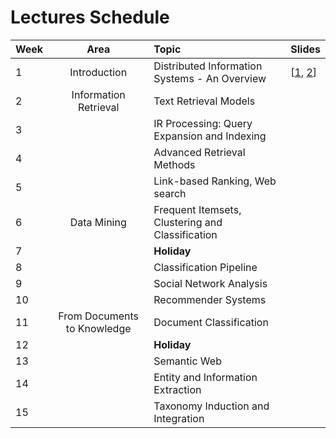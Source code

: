 # Lectures Schedule

| Week | Area                        | Topic                                            | Slides      | 
|:-----|:---------------------------:|:-------------------------------------------------|:------------|
| 1    | Introduction                | Distributed Information Systems - An Overview    | \[[1], [2]\]|
| 2    | Information Retrieval       | Text Retrieval Models                            |             |
| 3    |                             | IR Processing: Query Expansion and Indexing      |             |
| 4    |                             | Advanced Retrieval Methods                       |             |
| 5    |                             | Link-based Ranking, Web search                   |             |
| 6    | Data Mining                 | Frequent Itemsets, Clustering and Classification |             |
| 7    |                             | **Holiday**                                      |             |
| 8    |                             | Classification Pipeline                          |             |
| 9    |                             | Social Network Analysis                          |             |
| 10   |                             | Recommender Systems                              |             |
| 11   | From Documents to Knowledge | Document Classification                          |             |
| 12   |                             | **Holiday**                                      |             |
| 13   |                             | Semantic Web                                     |             |
| 14   |                             | Entity and Information Extraction                |             |
| 15   |                             | Taxonomy Induction and Integration               |             |

[1]:week%201%20-%20Course%20Information%202018.pdf
[2]:week%201%20-%20Overview%20DIS.pdf
